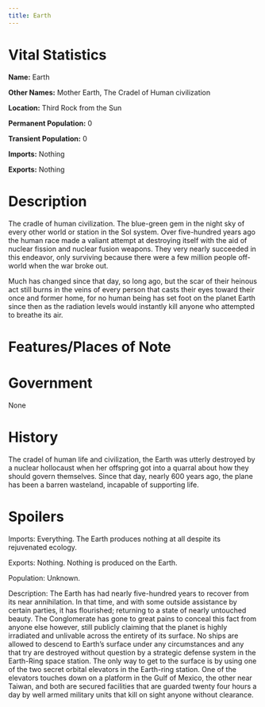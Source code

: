 ```yaml
---
title: Earth
---
```


# Vital Statistics

**Name:** Earth

**Other Names:** Mother Earth, The Cradel of Human civilization

**Location:** Third Rock from the Sun

**Permanent Population:** 0

**Transient Population:** 0

**Imports:** Nothing

**Exports:** Nothing

# Description

The cradle of human civilization. The blue-green gem in the night sky of every
other world or station in the Sol system. Over five-hundred years ago the human
race made a valiant attempt at destroying itself with the aid of nuclear fission
and nuclear fusion weapons. They very nearly succeeded in this endeavor, only
surviving because there were a few million people off-world when the war broke
out.

Much has changed since that day, so long ago, but the scar of their heinous act
still burns in the veins of every person that casts their eyes toward their once
and former home, for no human being has set foot on the planet Earth since then
as the radiation levels would instantly kill anyone who attempted to breathe its
air.

# Features/Places of Note

# Government

None

# History

The cradel of human life and civilization, the Earth was utterly destroyed by a
nuclear hollocaust when her offspring got into a quarral about how they should
govern themselves. Since that day, nearly 600 years ago, the plane has been a
barren wasteland, incapable of supporting life.

# Spoilers

Imports: Everything. The Earth produces nothing at all despite its rejuvenated
ecology.

Exports: Nothing. Nothing is produced on the Earth.

Population: Unknown.

Description: The Earth has had nearly five-hundred years to recover from its
near annihilation. In that time, and with some outside assistance by certain
parties, it has flourished; returning to a state of nearly untouched beauty. The
Conglomerate has gone to great pains to conceal this fact from anyone else
however, still publicly claiming that the planet is highly irradiated and
unlivable across the entirety of its surface. No ships are allowed to descend to
Earth’s surface under any circumstances and any that try are destroyed without
question by a strategic defense system in the Earth-Ring space station. The only
way to get to the surface is by using one of the two secret orbital elevators in
the Earth-ring station. One of the elevators touches down on a platform in the
Gulf of Mexico, the other near Taiwan, and both are secured facilities that are
guarded twenty four hours a day by well armed military units that kill on sight
anyone without clearance.
